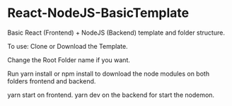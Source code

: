 # React-NodeJS-BasicTemplate

Basic React (Frontend) + NodeJS (Backend) template and folder structure.

To use:
Clone or Download the Template.

Change the Root Folder name if you want.

Run yarn install or npm install to download the node modules on both folders frontend and backend.

yarn start on frontend.
yarn dev on the backend for start the nodemon.
